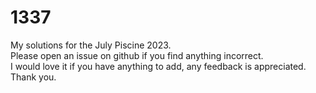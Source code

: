 # 1337
 My solutions for the July Piscine 2023. <br />
  Please open an issue on github if you find anything incorrect.<br/>
  I would love it if you have anything to add, any feedback is appreciated. Thank you.
